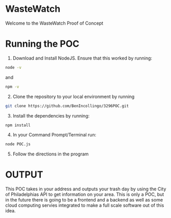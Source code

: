 # WasteWatch
Welcome to the WasteWatch Proof of Concept

# Running the POC
1. Download and Install NodeJS.  Ensure that this worked by running:
```bash
node -v
```
and 
```bash
npm -v
```
2. Clone the repository to your local environment by running
```bash
git clone https://github.com/BenIncollingo/3296POC.git
```
3. Install the dependencies by running: 
```bash 
npm install
```
4. In your Command Prompt/Terminal run:
```bash
node POC.js
```
5. Follow the directions in the program

# OUTPUT
This POC takes in your address and outputs your trash day by using the City of Philadelphias API to get information on your area.  This is only a POC, but in the future there is going to be a frontend and a backend as well as some cloud computing servies integrated to make a full scale software out of this idea.